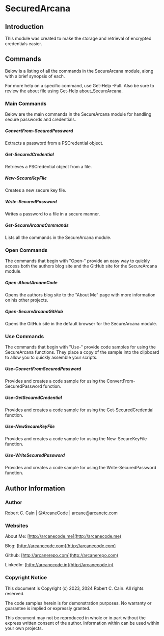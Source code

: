 # SecuredArcana

## Introduction

This module was created to make the storage and retrieval of encrypted credentials easier.

## Commands

Below is a listing of all the commands in the SecureArcana module, along with a brief synopsis of each.

For more help on a specific command, use Get-Help <command> -Full.
Also be sure to review the about file using Get-Help about_SecureArcana.

### Main Commands

  Below are the main commands in the SecureArcana module for handling secure passwords
  and credentials.

##### ConvertFrom-SecuredPassword

Extracts a password from a PSCredential object.

##### Get-SecuredCredential

Retrieves a PSCredential object from a file.

##### New-SecureKeyFile

Creates a new secure key file.

##### Write-SecuredPassword

Writes a password to a file in a secure manner.

##### Get-SecureArcanaCommands

Lists all the commands in the SecureArcana module.

### Open Commands

  The commands that begin with "Open-" provide an easy way to quickly access both the authors blog site and the GitHub site for the SecureArcana module.

##### Open-AboutArcaneCode
Opens the authors blog site to the "About Me" page with more information on his other projects.

##### Open-SecureArcanaGitHub

Opens the GitHub site in the default browser for the SecureArcana module.

### Use Commands

The commands that begin with "Use-" provide code samples for using the SecureArcana functions. They place a copy of the sample into the clipboard to allow you to quickly assemble your scripts.

##### Use-ConvertFromSecuredPassword

Provides and creates a code sample for using the ConvertFrom-SecuredPassword function.

##### Use-GetSecuredCredential

Provides and creates a code sample for using the Get-SecuredCredential function.

##### Use-NewSecureKeyFile

Provides and creates a code sample for using the New-SecureKeyFile function.

##### Use-WriteSecuredPassword

Provides and creates a code sample for using the Write-SecuredPassword function.

## Author Information

### Author

Robert C. Cain | [@ArcaneCode](https://twitter.com/arcanecode) | arcane@arcanetc.com

### Websites

About Me: [http://arcanecode.me](http://arcanecode.me)

Blog: [http://arcanecode.com](http://arcanecode.com)

Github: [http://arcanerepo.com](http://arcanerepo.com)

LinkedIn: [http://arcanecode.in](http://arcanecode.in)

### Copyright Notice

This document is Copyright (c) 2023, 2024 Robert C. Cain. All rights reserved.

The code samples herein is for demonstration purposes. No warranty or guarantee is implied or expressly granted.

This document may not be reproduced in whole or in part without the express written consent of the author. Information within can be used within your own projects.
